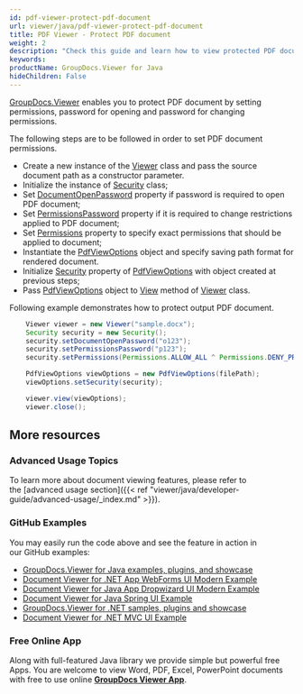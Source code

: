 ```yaml
---
id: pdf-viewer-protect-pdf-document
url: viewer/java/pdf-viewer-protect-pdf-document
title: PDF Viewer - Protect PDF document
weight: 2
description: "Check this guide and learn how to view protected PDF documents inside your Java application using PDF Viewer by GroupDocs."
keywords: 
productName: GroupDocs.Viewer for Java
hideChildren: False
---
```

[GroupDocs.Viewer](https://products.groupdocs.com/viewer) enables you to protect PDF document by setting permissions, password for opening and password for changing permissions.

The following steps are to be followed in order to set PDF document permissions.

*   Create a new instance of the [Viewer](https://apireference.groupdocs.com/java/viewer/groupdocs.viewer/viewer) class and pass the source document path as a constructor parameter.
*   Initialize the instance of [Security](https://apireference.groupdocs.com/java/viewer/groupdocs.viewer.options/security) class;
*   Set [DocumentOpenPassword](https://apireference.groupdocs.com/java/viewer/groupdocs.viewer.options/security/properties/documentopenpassword) property if password is required to open PDF document;
*   Set [PermissionsPassword](https://apireference.groupdocs.com/java/viewer/groupdocs.viewer.options/security/properties/permissionspassword) property if it is required to change restrictions applied to PDF document; 
*   Set [Permissions](https://apireference.groupdocs.com/java/viewer/groupdocs.viewer.options/permissions) property to specify exact permissions that should be applied to document;
*   Instantiate the [PdfViewOptions](https://apireference.groupdocs.com/java/viewer/groupdocs.viewer.options/pdfviewoptions) object and specify saving path format for rendered document.
*   Initialize [Security](https://apireference.groupdocs.com/java/viewer/groupdocs.viewer.options/pdfviewoptions/properties/security) property of [PdfViewOptions](https://apireference.groupdocs.com/java/viewer/groupdocs.viewer.options/pdfviewoptions) with object created at previous steps;
*   Pass [PdfViewOptions](https://apireference.groupdocs.com/java/viewer/groupdocs.viewer.options/pdfviewoptions) object to [View](https://apireference.groupdocs.com/java/viewer/groupdocs.viewer/viewer/methods/view) method of [Viewer](https://apireference.groupdocs.com/java/viewer/groupdocs.viewer/viewer) class.

Following example demonstrates how to protect output PDF document.

```java
    Viewer viewer = new Viewer("sample.docx");
    Security security = new Security();
    security.setDocumentOpenPassword("o123");
    security.setPermissionsPassword("p123");
    security.setPermissions(Permissions.ALLOW_ALL ^ Permissions.DENY_PRINTING);

    PdfViewOptions viewOptions = new PdfViewOptions(filePath);
    viewOptions.setSecurity(security);

    viewer.view(viewOptions);
    viewer.close();
```

## More resources
### Advanced Usage Topics
To learn more about document viewing features, please refer to the [advanced usage section]({{< ref "viewer/java/developer-guide/advanced-usage/_index.md" >}}).

### GitHub Examples
You may easily run the code above and see the feature in action in our GitHub examples:
*   [GroupDocs.Viewer for Java examples, plugins, and showcase](https://github.com/groupdocs-viewer/GroupDocs.Viewer-for-Java)
*   [Document Viewer for .NET App WebForms UI Modern Example](https://github.com/groupdocs-viewer/GroupDocs.Viewer-for-Java-WebForms)    
*   [Document Viewer for Java App Dropwizard UI Modern Example](https://github.com/groupdocs-viewer/GroupDocs.Viewer-for-Java-Dropwizard)    
*   [Document Viewer for Java Spring UI Example](https://github.com/groupdocs-viewer/GroupDocs.Viewer-for-Java-Spring)
*   [GroupDocs.Viewer for .NET samples, plugins and showcase](https://github.com/groupdocs-viewer/GroupDocs.Viewer-for-.NET)
*   [Document Viewer for .NET MVC UI Example](https://github.com/groupdocs-viewer/GroupDocs.Viewer-for-Java-MVC)     

### Free Online App
Along with full-featured Java library we provide simple but powerful free Apps.
You are welcome to view Word, PDF, Excel, PowerPoint documents with free to use online **[GroupDocs Viewer App](https://products.groupdocs.app/viewer)**.
